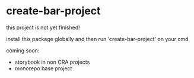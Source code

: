 # create-bar-project

this project is not yet finished!

install this package globally and then run 'create-bar-project' on your cmd

coming soon:

-   storybook in non CRA projects
-   monorepo base project
